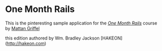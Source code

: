 # One Month Rails

This is the pinteresting sample application for the
[*One Month Rails*](http://onemonthrails.com) course
by [Mattan Griffel](http://mattangriffel.com)

this edition authored by Wm. Bradley Jackson [HAKEON] (http://hakeon.com)